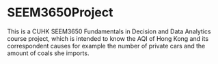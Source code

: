 # SEEM3650Project
This is a CUHK SEEM3650 Fundamentals in Decision and Data Analytics course project, which is intended to know the AQI of Hong Kong and its correspondent causes for example the number of private cars and the amount of coals she imports.
